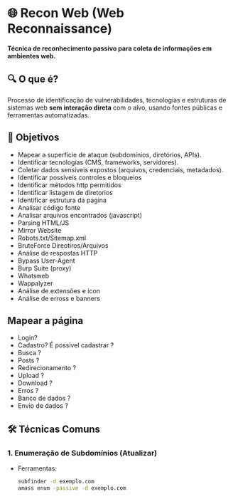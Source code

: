 # 🌐 **Recon Web (Web Reconnaissance)**  
**Técnica de reconhecimento passivo para coleta de informações em ambientes web.**

## 🔍 **O que é?**  
Processo de identificação de vulnerabilidades, tecnologias e estruturas de sistemas web **sem interação direta** com o alvo, usando fontes públicas e ferramentas automatizadas.

## 🎯 **Objetivos**  
- Mapear a superfície de ataque (subdomínios, diretórios, APIs).  
- Identificar tecnologias (CMS, frameworks, servidores).  
- Coletar dados sensíveis expostos (arquivos, credenciais, metadados).  
- Identificar possíveis controles e bloqueios
- Identificar métodos http permitidos
- Identificar listagem de diretorios 
- Identificar estrutura da pagina
- Analisar código fonte
- Analisar arquivos encontrados (javascript)
- Parsing HTML/JS
- Mirror Website
- Robots.txt/Sitemap.xml
- BruteForce Direotiros/Arquivos
- Análise de respostas HTTP
- Bypass User-Agent
- Burp Suite (proxy)
- Whatsweb
- Wappalyzer
- Análise de extensões e icon
- Análise de erross e banners 

## Mapear a página 
- Login?
- Cadastro? É possivel cadastrar ?
- Busca ? 
- Posts ? 
- Redirecionamento ? 
- Upload ? 
- Download ? 
- Erros ?
- Banco de dados ? 
- Envio de dados ? 

## 🛠️ **Técnicas Comuns**  

### 1. **Enumeração de Subdomínios** (Atualizar)  
- Ferramentas:  
  ```bash
  subfinder -d exemplo.com  
  amass enum -passive -d exemplo.com
  ```
